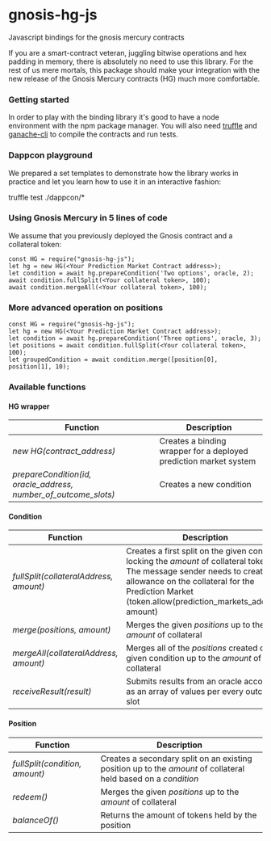 # gnosis-hg-js
Javascript bindings for the gnosis mercury contracts

If you are a smart-contract veteran, juggling bitwise operations and hex padding in memory, there is absolutely no need
to use this library. For the rest of us mere mortals, this package should make your integration with the new release
of the Gnosis Mercury contracts (HG) much more comfortable.

### Getting started

In order to play with the binding library it's good to have a node environment with the npm package manager.
You will also need [truffle](https://github.com/trufflesuite/truffle) and [ganache-cli](https://github.com/trufflesuite/ganache-cli) to compile the contracts and run tests.

### Dappcon playground

We prepared a set templates to demonstrate how the library works in practice and let you learn how to use it in an interactive fashion:

truffle test ./dappcon/*


### Using Gnosis Mercury in 5 lines of code

We assume that you previously deployed the Gnosis contract and a collateral token:

    const HG = require("gnosis-hg-js");
    let hg = new HG(<Your Prediction Market Contract address>);
    let condition = await hg.prepareCondition('Two options', oracle, 2);
    await condition.fullSplit(<Your collateral token>, 100);
    await condition.mergeAll(<Your collateral token>, 100);

### More advanced operation on positions
    const HG = require("gnosis-hg-js");
    let hg = new HG(<Your Prediction Market Contract address>);
    let condition = await hg.prepareCondition('Three options', oracle, 3);
    let positions = await condition.fullSplit(<Your collateral token>, 100);
    let groupedCondition = await condition.merge([position[0], position[1], 10);

### Available functions

#### HG wrapper

| Function | Description |
| --- | --- |
| _new HG(contract_address)_ | Creates a binding wrapper for a deployed prediction market system |
| _prepareCondition(id, oracle_address, number_of_outcome_slots)_ | Creates a new condition |

#### Condition

| Function | Description |
| --- | --- |
| _fullSplit(collateralAddress, amount)_ | Creates a first split on the given condition locking the _amount_ of collateral tokens The message sender needs to create an allowance on the collateral for the Prediction Market (token.allow(prediction_markets_address, amount) |
| _merge(positions, amount)_ | Merges the given _positions_ up to the _amount_ of collateral|
| _mergeAll(collateralAddress, amount)_ | Merges all of the _positions_ created on a given condition up to the _amount_ of collateral |
| _receiveResult(result)_ | Submits results from an oracle account as an array of values per every outcome slot |


#### Position

| Function | Description |
| --- | --- |
| _fullSplit(condition, amount)_ | Creates a secondary split on an existing position up to the _amount_ of collateral held based on a _condition_ |
| _redeem()_ | Merges the given _positions_ up to the _amount_ of collateral|
| _balanceOf()_ | Returns the amount of tokens held by the position |

